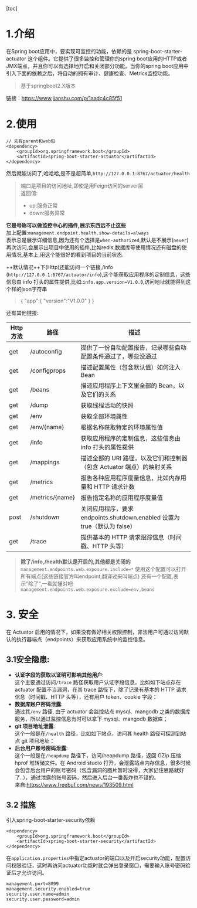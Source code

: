 [toc]
# 1.介绍
在Spring boot应用中，要实现可监控的功能，依赖的是 spring-boot-starter-actuator 这个组件。它提供了很多监控和管理你的spring boot应用的HTTP或者JMX端点，并且你可以有选择地开启和关闭部分功能。当你的spring boot应用中引入下面的依赖之后，将自动的拥有审计、健康检查、Metrics监控功能。
>基于springboot2.X版本

链接：https://www.jianshu.com/p/1aadc4c85f51

# 2.使用
```
// 先有parent和web包
<dependency>
    <groupId>org.springframework.boot</groupId>
    <artifactId>spring-boot-starter-actuator</artifactId>
</dependency>
```
然后就能访问了,哈哈哈,是不是超简单,`http://127.0.0.1:8767/actuator/health`
> 端口是项目的访问地址,即使是用Feign访问的server层   
返回值:
> - up:服务正常 
> - down:服务异常

**它是号称可以做监控中心的插件,展示东西远不止这些**   
加上配置:`management.endpoint.health.show-details=always`   
表示总是展示详细信息,因为还有个选择是`when-authorized`,默认是不展示(`never`)   
再次访问,会展示出项目中使用的插件,比如redis,数据库等使用情况还有磁盘的使用情况,基本上,用这个能很好的看到项目的当前状态.

++默认情况++下(Http)还能访问一个链接,/info (`http://127.0.0.1:8767/actuator/info`),这个能获取应用程序的定制信息，这些信息由 info 打头的属性提供,比如:`info.app.version=V1.0.0`,访问地址就能得到这个样的json字符串
>{
    "app":{
        "version":"V1.0.0"
    }
}

还有其他链接:

Http 方法 | 路径 | 描述
---|---|---
get | /autoconfig |提供了一份自动配置报告，记录哪些自动配置条件通过了，哪些没通过            
get | /configprops | 描述配置属性（包含默认值）如何注入 Bean      
|get |/beans  |描述应用程序上下文里全部的 Bean，以及它们的关系            
|get|/dump  |获取线程活动的快照            
|get |/env | 获取全部环境属性            
|get |/env/{name}|根据名称获取特定的环境属性值          |get |/health|报告应用程序的健康指标，这些值由 HealthIndicator 的实现类提供            
|get |/info  |获取应用程序的定制信息，这些信息由 info 打头的属性提供            
|get |/mappings |描述全部的 URI 路径，以及它们和控制器（包含 Actuator 端点）的映射关系
|get | /metrics |报告各种应用程序度量信息，比如内存用量和 HTTP 请求计数
|get |/metrics/{name}  |报告指定名称的应用程序度量值 
|post | /shutdown |关闭应用程序，要求 endpoints.shutdown.enabled 设置为 true（默认为 false）
|get |/trace  |提供基本的 HTTP 请求跟踪信息（时间戳、HTTP 头等）         

> **除了/info,/health默认是开启的,其他都是关闭的**
`management.endpoints.web.exposure.include=*` 使用这个配置可以打开所有端点(这些链接官方叫endpoint,翻译过来叫端点)
还有一个配置,表示"除了",一看就懂对吧
`management.endpoints.web.exposure.exclude=env,beans`


# 3. 安全
在 Actuator 启用的情况下，如果没有做好相关权限控制，非法用户可通过访问默认的执行器端点（endpoints）来获取应用系统中的监控信息。
## 3.1安全隐患:
- **认证字段的获取以证明可影响其他用户**:    
这个主要通过访问`/trace` 路径获取用户认证字段信息，比如如下站点存在 actuator 配置不当漏洞，在其 trace 路径下，除了记录有基本的 HTTP 请求信息（时间戳、HTTP 头等），还有用户 token、cookie 字段：    
- **数据库账户密码泄露**:   
通过其`/env` 路径, 由于 actuator 会监控站点 mysql、mangodb 之类的数据库服务，所以通过监控信息有时可以拿下 mysql、mangodb 数据库；
- **git 项目地址泄露**:  
这个一般是在`/health` 路径，比如如下站点，访问其 health 路径可探测到站点 git 项目地址：     
- **后台用户账号密码泄露**:  
这个一般是在`/heapdump` 路径下，访问/heapdump 路径，返回 GZip 压缩 hprof 堆转储文件。在 Android studio 打开，会泄露站点内存信息，很多时候会包含后台用户的账号密码（包含漏洞的图片暂时没得，大家记住思路就好了..），通过泄露的账号密码，然后进入后台一番轰炸也不错的。   
来自:https://www.freebuf.com/news/193509.html

## 3.2 措施
引入spring-boot-starter-security依赖
```
<dependency>
    <groupId>org.springframework.boot</groupId>
    <artifactId>spring-boot-starter-security</artifactId>
</dependency>
```

在`application.properties`中指定actuator的端口以及开启security功能，配置访问权限验证，这时再访问actuator功能时就会弹出登录窗口，需要输入账号密码验证后才允许访问。
```
management.port=8099
management.security.enabled=true
security.user.name=admin
security.user.password=admin
```